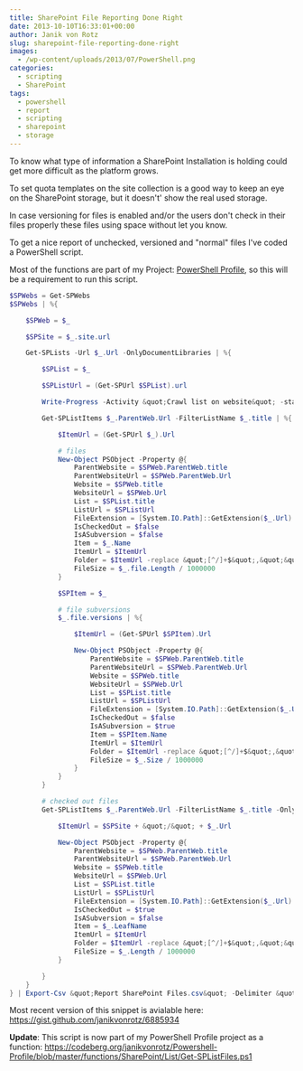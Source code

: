 ```yaml
---
title: SharePoint File Reporting Done Right
date: 2013-10-10T16:33:01+00:00
author: Janik von Rotz
slug: sharepoint-file-reporting-done-right
images:
  - /wp-content/uploads/2013/07/PowerShell.png
categories:
  - scripting
  - SharePoint
tags:
  - powershell
  - report
  - scripting
  - sharepoint
  - storage
---
```

To know what type of information a SharePoint Installation is holding could get more difficult as the platform grows.

To set quota templates on the site collection is a good way to keep an eye on the SharePoint storage, but it doesn't' show the real used storage.

In case versioning for files is enabled and/or the users don't check in their files properly these files using space without let you know.

<!--more-->

To get a nice report of unchecked, versioned and "normal" files I've coded a PowerShell script.

Most of the functions are part of my Project: <a title="PowerShell Profile" href="https://codeberg.org/janikvonrotz/Powershell-Profile" target="_blank">PowerShell Profile</a>, so this will be a requirement to run this script.

```powershell
$SPWebs = Get-SPWebs
$SPWebs | %{

    $SPWeb = $_

    $SPSite = $_.site.url

    Get-SPLists -Url $_.Url -OnlyDocumentLibraries | %{

        $SPList = $_

        $SPListUrl = (Get-SPUrl $SPList).url

        Write-Progress -Activity &quot;Crawl list on website&quot; -status &quot;$($SPWeb.Title): $($SPList.Title)&quot; -percentComplete ([Int32](([Array]::IndexOf($SPWebs, $SPWeb)/($SPWebs.count))*100))

        Get-SPListItems $_.ParentWeb.Url -FilterListName $_.title | %{

            $ItemUrl = (Get-SPUrl $_).Url

            # files
            New-Object PSObject -Property @{
                ParentWebsite = $SPWeb.ParentWeb.title
                ParentWebsiteUrl = $SPWeb.ParentWeb.Url
                Website = $SPWeb.title
                WebsiteUrl = $SPWeb.Url
                List = $SPList.title
                ListUrl = $SPListUrl
                FileExtension = [System.IO.Path]::GetExtension($_.Url)
                IsCheckedOut = $false
                IsASubversion = $false
                Item = $_.Name
                ItemUrl = $ItemUrl
                Folder = $ItemUrl -replace &quot;[^/]+$&quot;,&quot;&quot;
                FileSize = $_.file.Length / 1000000
            }

            $SPItem = $_

            # file subversions
            $_.file.versions | %{

                $ItemUrl = (Get-SPUrl $SPItem).Url

                New-Object PSObject -Property @{
                    ParentWebsite = $SPWeb.ParentWeb.title
                    ParentWebsiteUrl = $SPWeb.ParentWeb.Url
                    Website = $SPWeb.title
                    WebsiteUrl = $SPWeb.Url
                    List = $SPList.title
                    ListUrl = $SPListUrl
                    FileExtension = [System.IO.Path]::GetExtension($_.Url)
                    IsCheckedOut = $false
                    IsASubversion = $true
                    Item = $SPItem.Name
                    ItemUrl = $ItemUrl
                    Folder = $ItemUrl -replace &quot;[^/]+$&quot;,&quot;&quot;
                    FileSize = $_.Size / 1000000
                }
            }
        }

        # checked out files
        Get-SPListItems $_.ParentWeb.Url -FilterListName $_.title -OnlyCheckedOutFiles | %{

            $ItemUrl = $SPSite + &quot;/&quot; + $_.Url

            New-Object PSObject -Property @{
                ParentWebsite = $SPWeb.ParentWeb.title
                ParentWebsiteUrl = $SPWeb.ParentWeb.Url
                Website = $SPWeb.title
                WebsiteUrl = $SPWeb.Url
                List = $SPList.title
                ListUrl = $SPListUrl
                FileExtension = [System.IO.Path]::GetExtension($_.Url)
                IsCheckedOut = $true
                IsASubversion = $false
                Item = $_.LeafName
                ItemUrl = $ItemUrl
                Folder = $ItemUrl -replace &quot;[^/]+$&quot;,&quot;&quot;
                FileSize = $_.Length / 1000000
            }

        }
    }
} | Export-Csv &quot;Report SharePoint Files.csv&quot; -Delimiter &quot;;&quot; -Encoding &quot;UTF8&quot; -NoTypeInformation
```

Most recent version of this snippet is avialable here: <a href="https://gist.github.com/janikvonrotz/6885934" target="_blank">https://gist.github.com/janikvonrotz/6885934</a>

<strong>Update</strong>: This script is now part of my PowerShell Profile project as a function: <a href="https://codeberg.org/janikvonrotz/Powershell-Profile/blob/master/functions/SharePoint/List/Get-SPListFiles.ps1">https://codeberg.org/janikvonrotz/Powershell-Profile/blob/master/functions/SharePoint/List/Get-SPListFiles.ps1</a>